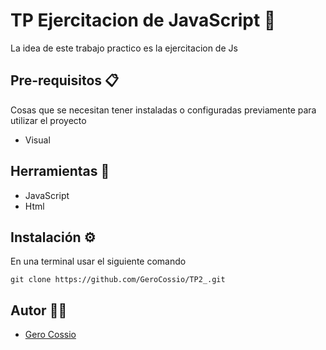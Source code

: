 # TP Ejercitacion de JavaScript 🚀

La idea de este trabajo practico es la ejercitacion de Js

## Pre-requisitos 📋

Cosas que se necesitan tener instaladas o configuradas previamente para utilizar el proyecto

- Visual

## Herramientas 🔨

- JavaScript
- Html

## Instalación ⚙️


En una terminal usar el siguiente comando

```
git clone https://github.com/GeroCossio/TP2_.git
```

## Autor 👩‍💻

- [Gero Cossio](https://github.com/GeroCossio)    
